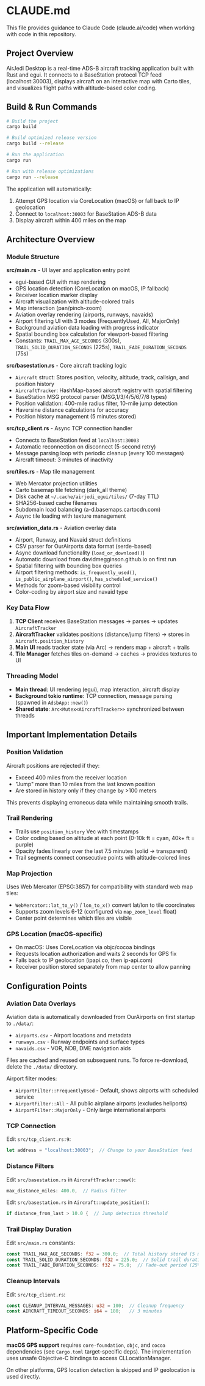 # CLAUDE.md

This file provides guidance to Claude Code (claude.ai/code) when working with code in this repository.

## Project Overview

AirJedi Desktop is a real-time ADS-B aircraft tracking application built with Rust and egui. It connects to a BaseStation protocol TCP feed (localhost:30003), displays aircraft on an interactive map with Carto tiles, and visualizes flight paths with altitude-based color coding.

## Build & Run Commands

```bash
# Build the project
cargo build

# Build optimized release version
cargo build --release

# Run the application
cargo run

# Run with release optimizations
cargo run --release
```

The application will automatically:
1. Attempt GPS location via CoreLocation (macOS) or fall back to IP geolocation
2. Connect to `localhost:30003` for BaseStation ADS-B data
3. Display aircraft within 400 miles on the map

## Architecture Overview

### Module Structure

**src/main.rs** - UI layer and application entry point
- egui-based GUI with map rendering
- GPS location detection (CoreLocation on macOS, IP fallback)
- Receiver location marker display
- Aircraft visualization with altitude-colored trails
- Map interaction (pan/pinch-zoom)
- Aviation overlay rendering (airports, runways, navaids)
- Airport filtering UI with 3 modes (FrequentlyUsed, All, MajorOnly)
- Background aviation data loading with progress indicator
- Spatial bounding box calculation for viewport-based filtering
- Constants: `TRAIL_MAX_AGE_SECONDS` (300s), `TRAIL_SOLID_DURATION_SECONDS` (225s), `TRAIL_FADE_DURATION_SECONDS` (75s)

**src/basestation.rs** - Core aircraft tracking logic
- `Aircraft` struct: Stores position, velocity, altitude, track, callsign, and position history
- `AircraftTracker`: HashMap-based aircraft registry with spatial filtering
- BaseStation MSG protocol parser (MSG,1/3/4/5/6/7/8 types)
- Position validation: 400-mile radius filter, 10-mile jump detection
- Haversine distance calculations for accuracy
- Position history management (5 minutes stored)

**src/tcp_client.rs** - Async TCP connection handler
- Connects to BaseStation feed at `localhost:30003`
- Automatic reconnection on disconnect (5-second retry)
- Message parsing loop with periodic cleanup (every 100 messages)
- Aircraft timeout: 3 minutes of inactivity

**src/tiles.rs** - Map tile management
- Web Mercator projection utilities
- Carto basemap tile fetching (dark_all theme)
- Disk cache at `~/.cache/airjedi_egui/tiles/` (7-day TTL)
- SHA256-based cache filenames
- Subdomain load balancing (a-d.basemaps.cartocdn.com)
- Async tile loading with texture management

**src/aviation_data.rs** - Aviation overlay data
- Airport, Runway, and Navaid struct definitions
- CSV parser for OurAirports data format (serde-based)
- Async download functionality (`load_or_download()`)
- Automatic download from davidmegginson.github.io on first run
- Spatial filtering with bounding box queries
- Airport filtering methods: `is_frequently_used()`, `is_public_airplane_airport()`, `has_scheduled_service()`
- Methods for zoom-based visibility control
- Color-coding by airport size and navaid type

### Key Data Flow

1. **TCP Client** receives BaseStation messages → parses → updates `AircraftTracker`
2. **AircraftTracker** validates positions (distance/jump filters) → stores in `Aircraft.position_history`
3. **Main UI** reads tracker state (via Arc<Mutex>) → renders map + aircraft + trails
4. **Tile Manager** fetches tiles on-demand → caches → provides textures to UI

### Threading Model

- **Main thread**: UI rendering (egui), map interaction, aircraft display
- **Background tokio runtime**: TCP connection, message parsing (spawned in `AdsbApp::new()`)
- **Shared state**: `Arc<Mutex<AircraftTracker>>` synchronized between threads

## Important Implementation Details

### Position Validation
Aircraft positions are rejected if they:
- Exceed 400 miles from the receiver location
- "Jump" more than 10 miles from the last known position
- Are stored in history only if they change by >100 meters

This prevents displaying erroneous data while maintaining smooth trails.

### Trail Rendering
- Trails use `position_history` Vec with timestamps
- Color coding based on altitude at each point (0-10k ft = cyan, 40k+ ft = purple)
- Opacity fades linearly over the last 7.5 minutes (solid → transparent)
- Trail segments connect consecutive points with altitude-colored lines

### Map Projection
Uses Web Mercator (EPSG:3857) for compatibility with standard web map tiles:
- `WebMercator::lat_to_y()` / `lon_to_x()` convert lat/lon to tile coordinates
- Supports zoom levels 6-12 (configured via `map_zoom_level` float)
- Center point determines which tiles are visible

### GPS Location (macOS-specific)
- On macOS: Uses CoreLocation via objc/cocoa bindings
- Requests location authorization and waits 2 seconds for GPS fix
- Falls back to IP geolocation (ipapi.co, then ip-api.com)
- Receiver position stored separately from map center to allow panning

## Configuration Points

### Aviation Data Overlays
Aviation data is automatically downloaded from OurAirports on first startup to `./data/`:
- `airports.csv` - Airport locations and metadata
- `runways.csv` - Runway endpoints and surface types
- `navaids.csv` - VOR, NDB, DME navigation aids

Files are cached and reused on subsequent runs. To force re-download, delete the `./data/` directory.

Airport filter modes:
- `AirportFilter::FrequentlyUsed` - Default, shows airports with scheduled service
- `AirportFilter::All` - All public airplane airports (excludes heliports)
- `AirportFilter::MajorOnly` - Only large international airports

### TCP Connection
Edit `src/tcp_client.rs:9`:
```rust
let address = "localhost:30003";  // Change to your BaseStation feed
```

### Distance Filters
Edit `src/basestation.rs` in `AircraftTracker::new()`:
```rust
max_distance_miles: 400.0,  // Radius filter
```

Edit `src/basestation.rs` in `Aircraft::update_position()`:
```rust
if distance_from_last > 10.0 {  // Jump detection threshold
```

### Trail Display Duration
Edit `src/main.rs` constants:
```rust
const TRAIL_MAX_AGE_SECONDS: f32 = 300.0;  // Total history stored (5 minutes)
const TRAIL_SOLID_DURATION_SECONDS: f32 = 225.0;  // Solid trail duration (75% - 3.75 minutes)
const TRAIL_FADE_DURATION_SECONDS: f32 = 75.0;  // Fade-out period (25% - 1.25 minutes)
```

### Cleanup Intervals
Edit `src/tcp_client.rs`:
```rust
const CLEANUP_INTERVAL_MESSAGES: u32 = 100;  // Cleanup frequency
const AIRCRAFT_TIMEOUT_SECONDS: i64 = 180;   // 3 minutes
```

## Platform-Specific Code

**macOS GPS support** requires `core-foundation`, `objc`, and `cocoa` dependencies (see `Cargo.toml` target-specific deps). The implementation uses unsafe Objective-C bindings to access CLLocationManager.

On other platforms, GPS location detection is skipped and IP geolocation is used directly.
